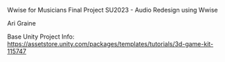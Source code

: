 Wwise for Musicians Final Project SU2023 - Audio Redesign using Wwise

Ari Graine

Base Unity Project Info:
https://assetstore.unity.com/packages/templates/tutorials/3d-game-kit-115747
